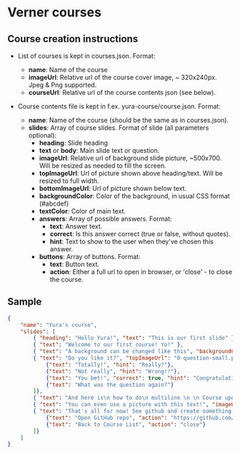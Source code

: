 # Verner courses

## Course creation instructions

 * List of courses is kept in courses.json. Format:
   * **name**: Name of the course
   * **imageUrl**: Relative url of the course cover image, ~ 320x240px. Jpeg & Png supported.
   * **courseUrl**: Relative url of the course contents json (see below).

 * Course contents file is kept in f.ex. yura-course/course.json. Format:
   * **name**: Name of the course (should be the same as in courses.json).
   * **slides**: Array of course slides. Format of slide (all parameters optional):
     * **heading**: Slide heading
     * **text** or **body**: Main slide text or question.
     * **imageUrl**: Relative url of background slide picture, ~500x700. Will be resized as needed to fill the screen.
     * **topImageUrl**: Url of picture shown above heading/text. Will be resized to full width.
     * **bottomImageUrl**: Url of picture shown below text.
     * **backgroundColor**: Color of the background, in usual CSS format (#abcdef)
     * **textColor**: Color of main text.
     * **answers**: Array of possible answers. Format:
       * **text**: Answer text.
       * **correct**: Is this answer correct (true or false, without quotes).
       * **hint**: Text to show to the user when they've chosen this answer.
     * **buttons**: Array of buttons. Format:
       * **text**: Button text.
       * **action**: Either a full url to open in browser, or 'close' - to close the course.


## Sample 

```json
{
    "name": "Yura's course",
    "slides": [
        { "heading": "Hello Yura!", "text": "This is our first slide" },
        { "text": "Welcome to our first course! Yo!" },
        { "text": "A background can be changed like this", "backgroundColor": "#3e313c", "textColor": "#ffffff" },
        { "text": "Do you like it?", "topImageUrl": "0-question-small.png", "answers": [
            {"text": "Totally!", "hint": "Really?"}, 
            {"text": "Not really", "hint": "Wrong!!"}, 
            {"text": "You bet!", "correct": true, "hint": "Congratulations!"},
            {"text": "What was the question again?"}
        ]},
        { "text": "And here is\n how to do\n multiline \n \n Course update test" },
        { "text": "You can even use a picture with this text!", "imageUrl": "imagesample.jpg", "textColor": "#ffffff" },
        { "text": "That's all for now! See github and create something awesome!", "buttons": [
            {"text": "Open GitHub repo", "action": "https://github.com/ashtuchkin/maester-courses"},
            {"text": "Back to Course List", "action": "close"}
        ]}
    ]
}
```





